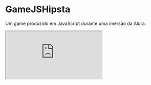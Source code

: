# GameJSHipsta
Um game produzido em JavaScript durante uma imersão da Alura.

<iframe src="https://editor.p5js.org/LucasFCota/embed/qBinx04ib"></iframe>
